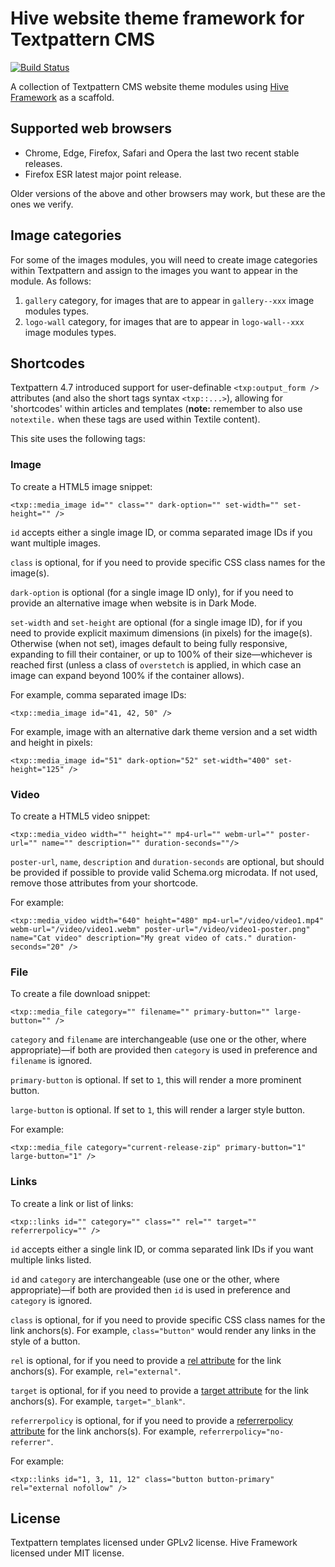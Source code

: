 # Hive website theme framework for Textpattern CMS

[![Build Status](https://travis-ci.org/philwareham/textpattern-hive-framework.svg)](https://travis-ci.org/philwareham/textpattern-hive-framework)

A collection of Textpattern CMS website theme modules using [Hive Framework](https://github.com/philwareham/hive-framework) as a scaffold.

## Supported web browsers

* Chrome, Edge, Firefox, Safari and Opera the last two recent stable releases.
* Firefox ESR latest major point release.

Older versions of the above and other browsers may work, but these are the ones we verify.

## Image categories

For some of the images modules, you will need to create image categories within Textpattern and assign to the images you want to appear in the module. As follows:

1. `gallery` category, for images that are to appear in `gallery--xxx` image modules types.
2. `logo-wall` category, for images that are to appear in `logo-wall--xxx` image modules types.

## Shortcodes

Textpattern 4.7 introduced support for user-definable `<txp:output_form />` attributes (and also the short tags syntax `<txp::...>`), allowing for 'shortcodes' within articles and templates (**note:** remember to also use `notextile.` when these tags are used within Textile content).

This site uses the following tags:

### Image

To create a HTML5 image snippet:

    <txp::media_image id="" class="" dark-option="" set-width="" set-height="" />

`id` accepts either a single image ID, or comma separated image IDs if you want multiple images.

`class` is optional, for if you need to provide specific CSS class names for the image(s).

`dark-option` is optional (for a single image ID only), for if you need to provide an alternative image when website is in Dark Mode.

`set-width` and `set-height` are optional (for a single image ID), for if you need to provide explicit maximum dimensions (in pixels) for the image(s). Otherwise (when not set), images default to being fully responsive, expanding to fill their container, or up to 100% of their size—whichever is reached first (unless a class of `overstetch` is applied, in which case an image can expand beyond 100% if the container allows).

For example, comma separated image IDs:

    <txp::media_image id="41, 42, 50" />

For example, image with an alternative dark theme version and a set width and height in pixels:

    <txp::media_image id="51" dark-option="52" set-width="400" set-height="125" />

### Video

To create a HTML5 video snippet:

    <txp::media_video width="" height="" mp4-url="" webm-url="" poster-url="" name="" description="" duration-seconds=""/>

`poster-url`, `name`, `description` and `duration-seconds` are optional, but should be provided if possible to provide valid Schema.org microdata. If not used, remove those attributes from your shortcode.

For example:

    <txp::media_video width="640" height="480" mp4-url="/video/video1.mp4" webm-url="/video/video1.webm" poster-url="/video/video1-poster.png" name="Cat video" description="My great video of cats." duration-seconds="20" />

### File

To create a file download snippet:

    <txp::media_file category="" filename="" primary-button="" large-button="" />

`category` and `filename` are interchangeable (use one or the other, where appropriate)—if both are provided then `category` is used in preference and `filename` is ignored.

`primary-button` is optional. If set to `1`, this will render a more prominent button.

`large-button` is optional. If set to `1`, this will render a larger style button.

For example:

    <txp::media_file category="current-release-zip" primary-button="1" large-button="1" />

### Links

To create a link or list of links:

    <txp::links id="" category="" class="" rel="" target="" referrerpolicy="" />

`id` accepts either a single link ID, or comma separated link IDs if you want multiple links listed.

`id` and `category` are interchangeable (use one or the other, where appropriate)—if both are provided then `id` is used in preference and `category` is ignored.

`class` is optional, for if you need to provide specific CSS class names for the link anchors(s). For example, `class="button"` would render any links in the style of a button.

`rel` is optional, for if you need to provide a [rel attribute](https://developer.mozilla.org/en-US/docs/Web/HTML/Attributes/rel) for the link anchors(s). For example, `rel="external"`.

`target` is optional, for if you need to provide a [target attribute](https://developer.mozilla.org/en-US/docs/Web/HTML/Element/a#target) for the link anchors(s). For example, `target="_blank"`.

`referrerpolicy` is optional, for if you need to provide a [referrerpolicy attribute](https://developer.mozilla.org/en-US/docs/Web/HTML/Element/a#referrerpolicy) for the link anchors(s). For example, `referrerpolicy="no-referrer"`.

For example:

    <txp::links id="1, 3, 11, 12" class="button button-primary" rel="external nofollow" />

## License

Textpattern templates licensed under GPLv2 license. Hive Framework licensed under MIT license.
